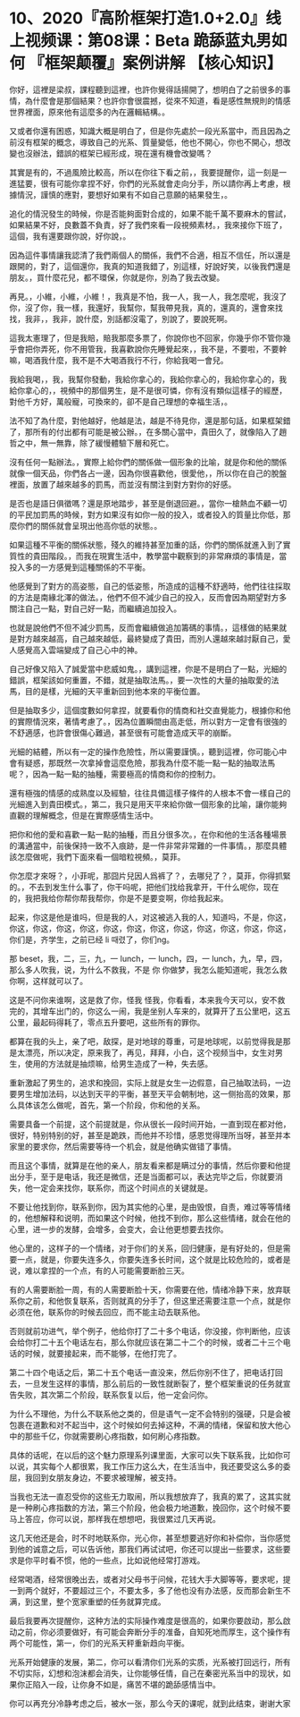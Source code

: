 # 10、2020『高阶框架打造1.0+2.0』线上视频课：第08课：Beta 跪舔蓝丸男如何 『框架颠覆』案例讲解 【核心知识】

你好，這裡是梁叔，課程聽到這裡，也許你覺得話揚開了，想明白了之前很多的事情，為什麼會是那個結果？也許你會很震撼，從來不知道，看是感性無規則的情感世界裡面，原來他有這麼多的內在邏輯結構。。

又或者你還有困惑，知識大概是明白了，但是你先處於一段光系當中，而且因為之前沒有框架的概念，導致自己的光系、質量變低，他也不開心，你也不開心，想改變也沒辦法，錯誤的框架已經形成，現在還有機會改變嗎？

其實是有的，不過風險比較高，所以在你往下看之前，，我要提醒你，這一刻是一進猛要，很有可能你拿捏不好，你們的光系就會走向分手，所以請你再上考慮，根據情況，謹慎的應對，要想好如果有不如自己意願的結果發生，。

追化的情況發生的時候，你是否能夠面對合成的，如果不能千萬不要麻木的嘗試，如果結果不好，良數蓋不負責，好了我們來看一段視頻素材。，我來接你下班了，這個，我有還要跟你說，好你說，。

因為這件事情讓我認清了我們兩個人的關係，我們不合適，相互不信任，所以還是跟開的，對了，這個還你，我真的知道我錯了，別這樣，好說好笑，以後我們還是朋友。，買什麼花兒，都不環保，你就是你，別為了我去改變。

再見。，小維，小維，小維！，我真是不怕，我一人，我一人，我怎麼呢，我沒了你，沒了你，我一樣，我還好，我幫你，幫我帶見我，真的，還真的，還會來找找，我非，，我非，說什麼，別話都沒電了，別說了，要說死啊。

這我太憲理了，但是我賠，賠我那麼多票了，你說你也不回家，你幾乎你不管你幾乎會把你弄死，你不用管我，我喜歡說你先睡覺起來，，我不是，不要啦，不要幹嘛，喝酒我什麼，我不是不大喝酒我行不行，你給我喝一會兒。

我給我喝，，我，我幫你發動，我給你拿心的，我給你拿心的，我給你拿心的，我給你拿心的，，視頻中的那個男生，是不是很可憐，你有沒有類似這樣子的經歷，對他千方好，萬般寵，可換來的，卻不是自己理想的幸福生活，。

法不知了為什麼，對他越好，他越是法，越是不待見你，還是那句話，如果框架錯了，那所有的付出都有可能是被公辦。，在多關心當中，貴田久了，就像陷入了趙哲之中，無一無靠，除了緩慢體驗下層和死亡。

沒有任何一點辦法。，實際上給你們的關係做一個形象的比喻，就是你和他的關係就像一個天品，你們各占一邊，因為你很喜歡他，很愛他，，所以你在自己的脫盤裡面，放置了越來越多的罰馬，而並沒有關注到對方對你的好感。

是否也是語日俱徵嗎？還是原地踏步，甚至是倒退回避。，當你一槍熱血不顧一切的平民加罰馬的時候，對方如果沒有如你一般的投入，或者投入的質量比你低，那麼你們的關係就會呈現出他高你低的狀態。。

如果這種不平衡的關係狀態，殘久的維持甚至加重的話，你們的關係就進入到了實質性的貴田階段。，而我在現實生活中，教學當中觀察到的非常麻煩的事情是，當投入多的一方感覺到這種關係的不平衡。

他感覺到了對方的高姿態，自己的低姿態，所造成的這種不舒適時，他們往往採取的方法是南緣北澤的做法。，他們不但不減少自己的投入，反而會因為期望對方多關注自己一點，對自己好一點，而繼續追加投入。

也就是說他們不但不減少罰馬，反而會繼續做追加籌碼的事情。，這樣做的結果就是對方越來越高，自己越來越低，最終變成了貴田，而別人還越來越討厭自己，愛人感覺高入雲端變成了自己心中的神。

自己好像又陷入了誠愛當中悲威如鬼。，講到這裡，你是不是明白了一點，光細的錯誤，框架該如何重置，不錯，就是抽取法馬。，要一次性的大量的抽取愛的法馬，目的是樣，光細的天平重新回到他本來的平衡位置。

但是抽取多少，這個度數如何拿捏，就要看你的情商和社交直覺能力，根據你和他的實際情況來，著情考慮了。，因為位置瞬間由高走低，所以對方一定會有很強的不舒適感，也許會很傷心難過，甚至很有可能會造成天平的崩斷。

光細的結體，所以有一定的操作危險性，所以需要謹慎。，聽到這裡，你可能心中會有疑惑，那既然一次拿掉會這麼危險，那我為什麼不能一點一點的抽取法馬呢？，因為一點一點的抽種，需要極高的情商和你的控制力。

還有極強的情感的成熟度以及經驗，往往具備這樣子條件的人根本不會一樣自己的光細進入到貴田模式。，第二，我只是用天平來給你做一個形象的比喻，讓你能夠直觀的理解概念，但是在實際感情生活中。

把你和他的愛和喜歡一點一點的抽種，而且分很多次。，在你和他的生活各種場景的溝通當中，前後保持一致不入痕跡，是一件非常非常難的一件事情。，那麼具體該怎麼做呢，我們下面來看一個暗粒視頻。，莫菲。

你怎麼才來呀？，小菲呢，那囧片兒因人爲裤了？，去哪兒了？，莫菲，你得抓緊的。，不去到发生什么事了，你干吗呢，把他们找给我拿开，干什么呢你，现在的，我把我给你帮你帮我帮你，你是不是要变啊，你给我起来。

起来，你这是他是谁吗，但是我的人，对这被逃入我的人，知道吗，不是，你这，你这，你这，你这，你这，你这，你这，你这，你这，你这，你这，你这，你这，你们是，齐学生，之前已经 li 때렸了，你们ng。

那 beset，我，二，三，九，一 lunch，一 lunch，四，一 lunch，九，早，四，那么多人吹我，说，为什么不救我，不是 你 你做梦，我怎么能知道呢，我怎么救你啊，这样就可以了。

这是不问你来谁啊，这是救了你，怪我 怪我，你看看，本来我今天可以，安不救完的，其增车出门的，你这么一闹，我是坐别人车来的，就算开了五公里吧，这五公里，最起码得耗了，零点五升要吧，这些所有的罪你。

都算在我的头上，亲了吧，敌探，是对地球的尊重，可是地球呢，以前觉得我是那是太漂亮，所以决定，原来我了，再见，拜拜，小白，这个视频当中，女生对男生，使用的方法就是抽烦嘛，给男生造成了一种，失去感。

重新激起了男生的，追求和挽回，实际上就是女生一边假意，自己抽取法码，一边要男生增加法码，以达到天平的平衡，甚至天平会朝制地，这一侧抬高的效果，那么具体该怎么做呢，首先，第一个阶段，你和他的关系。

需要具备一个前提，这个前提就是，你从很长一段时间开始，一直到现在都对他，很好，特别特别的好，甚至是跪跌，而他并不珍惜，感恩觉得理所当呀，甚至并本家里的要求你，然后需要等待一个机会，就是他确实做错了事情。

而且这个事情，就算是在他的亲人，朋友看来都是瞒过分的事情，然后你要和他提出分手，至于是电话，我还是微信，还是当面都可以，表达完毕之后，你就要消失，他一定会来找你，联系你，而这个时间点的关键就是。

不要让他找到你，联系到你，因为其实他的心里，是由毁恨，自责，难过等等情绪的，他想解释和说明，而如果这个时候，他找不到你，那么这些情绪，就会在他的心里，进一步的发酵，会增多，会变大，会让他更想要去找你。

他心里的，这样子的一个情绪，对于你们的关系，回归健康，是有好处的，但是需要一点，就是，你要失连多久，你要失连多长时间，这个就是比较危险的，或者是说，难以拿捏的一个点，有的人可能需要断脸三天。

有的人需要断脸一周，有的人需要断脸十天，你需要在他，情绪冷静下来，放弃联系你之前，和他恢复联系，否则就真的分手了，但这里还需要注意一个点，就是你必须在他，联系你的时候去回应，而不能主动去联系他。

否则就前功进气，举个例子，他给你打了二十多个电话，你没接，你判断他，应该会给你打二十五个电话左右，那么你就应该在第二十二个的时候，或者二十三个电话的时候，就要接起来，而不能够，在他打完了。

第二十四个电话之后，第二十五个电话一直没来，然后你别不住了，把电话打回去，一旦发生这样的事情，那么前后的一致性就断裂了，整个框架重说的任务就宣告失败，其次第二个阶段，联系恢复以后，他一定会问你。

为什么不理他，为什么不联系他之类的，但是语气一定不会特别的强硬，只是会被包裹在道歉和对不起当中，这个时候如何去掉这种，不满的情绪，保留和放大他心中的那些千亿，你就需要刷心疼指数，如何刷心疼指数。

具体的话呢，在以后的这个魅力原理系列课里面，大家可以失下联系我，比如你可以说，其实每个人都很累，我工作压力这么大，在生活当中，我还要受这么多的委屈，我回到女朋友身边，不要求被理解，被支持。

当我也无法一直忍受你的这些无力取闹，所以我想放弃了，我真的累了，这其实就是一种刷心疼指数的方法，第三个阶段，他会极力地道歉，挽回你，这个时候不要马上答应，你可以说，那样我在想想吧，我很累过几天再说。

这几天他还是会，时不时地联系你，光心你，甚至想要逃好你和补偿你，当你感觉到他的诚意之后，可以告诉他，那我们再试试吧，你还可以提出一些要求，这些要求是你平时看不惯，他的一些点，比如说他经常打游戏。

经常喝酒，经常很晚出去，或者对父母书于问候，花钱大手大脚等等，要求呢，提一到两个就好，不要超过三个，不要太多，多了他也没有办法感，反而那会新生不满，到这里，整个宽家重塑的任务就算完成。

最后我要再次提醒你，这种方法的实际操作难度是很高的，如果你要啟动，那么啟动之前，你必须要做好，有可能会奔断分手的准备，自知死地而厚生，这个操作有两个可能性，第一，你们的光系天秤重新趋向平衡。

光系开始健康的发展，第二，你可以看清你们光系的实质，光系被打回远行，所有不切实际，幻想和泡沫都会消失，让你能够任情，自己在秦密光系当中的现状，如果你正陷入一段，让你身不如是，痛苦不堪的跪舔感情当中。

你可以再充分冷静考虑之后，被水一张，那么今天的课呢，就到此结束，谢谢大家